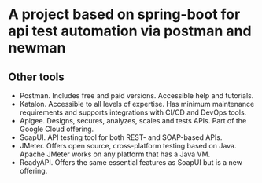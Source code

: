 # A project based on spring-boot for api test automation via postman and newman



## Other tools
- Postman. Includes free and paid versions. Accessible help and tutorials.
- Katalon. Accessible to all levels of expertise. Has minimum maintenance requirements and supports integrations with CI/CD and DevOps tools.
- Apigee. Designs, secures, analyzes, scales and tests APIs. Part of the Google Cloud offering.
- SoapUI. API testing tool for both REST- and SOAP-based APIs.
- JMeter. Offers open source, cross-platform testing based on Java. Apache JMeter works on any platform that has a Java VM.
- ReadyAPI. Offers the same essential features as SoapUI but is a new offering.
